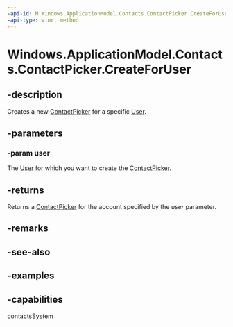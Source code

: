 ```yaml
---
-api-id: M:Windows.ApplicationModel.Contacts.ContactPicker.CreateForUser(Windows.System.User)
-api-type: winrt method
---
```


<!-- Method syntax.
public ContactPicker ContactPicker.CreateForUser(User user)
-->

# Windows.ApplicationModel.Contacts.ContactPicker.CreateForUser


## -description

Creates a new [ContactPicker](contactpicker.md) for a specific [User](./windows.system/user.md).

## -parameters

### -param user

The [User](./windows.system/user.md) for which you want to create the [ContactPicker](contactpicker.md).

## -returns

Returns a [ContactPicker](contactpicker.md) for the account specified by the *user* parameter.

## -remarks

## -see-also

## -examples

## -capabilities

contactsSystem

